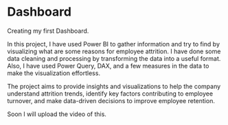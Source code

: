 # Dashboard
Creating my first Dashboard.

In this project, I have used Power BI to gather information and try to find by visualizing what are some reasons for employee attrition. I have done some data cleaning and processing by transforming the data into a useful format. Also, I have used Power Query, DAX, and a few measures in the data to make the visualization effortless.

The project aims to provide insights and visualizations to help the company understand attrition trends, identify key factors contributing to employee turnover, and make data-driven decisions to improve employee retention.

Soon I will upload the video of this.
